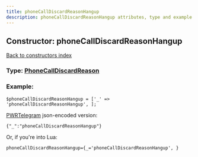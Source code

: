 ```yaml
---
title: phoneCallDiscardReasonHangup
description: phoneCallDiscardReasonHangup attributes, type and example
---
```

## Constructor: phoneCallDiscardReasonHangup  
[Back to constructors index](index.md)






### Type: [PhoneCallDiscardReason](../types/PhoneCallDiscardReason.md)


### Example:

```
$phoneCallDiscardReasonHangup = ['_' => 'phoneCallDiscardReasonHangup', ];
```  

[PWRTelegram](https://pwrtelegram.xyz) json-encoded version:

```
{"_":"phoneCallDiscardReasonHangup"}
```


Or, if you're into Lua:  


```
phoneCallDiscardReasonHangup={_='phoneCallDiscardReasonHangup', }

```


